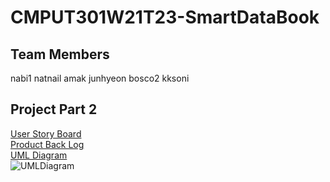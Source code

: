 # CMPUT301W21T23-SmartDataBook

## Team Members

nabi1
natnail
amak
junhyeon
bosco2
kksoni

## Project Part 2

[User Story Board](https://github.com/CMPUT301W21T23/CMPUT301W21T23-SmartDataBook/tree/main/ProjectPreparation/StoryBoard) <br/>
[Product Back Log](https://github.com/bosco4/CMPUT301W21T23-SmartDataBook/issues) <br/>
[UML Diagram](https://github.com/CMPUT301W21T23/CMPUT301W21T23-SmartDataBook/blob/main/ProjectPreparation/UMLDiagram/UML.pdf) </br>
![UMLDiagram](https://github.com/bosco4/CMPUT301W21T23-SmartDataBook/blob/main/ProjectPreparation/UMLDiagram/UML_Prep.png)
